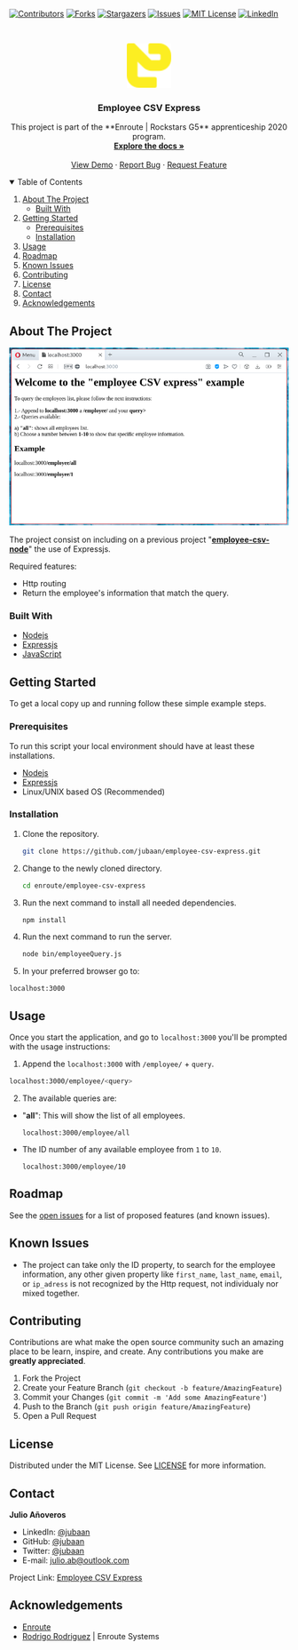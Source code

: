 [![Contributors][contributors-shield]][contributors-url]
[![Forks][forks-shield]][forks-url]
[![Stargazers][stars-shield]][stars-url]
[![Issues][issues-shield]][issues-url]
[![MIT License][license-shield]][license-url]
[![LinkedIn][linkedin-shield]][linkedin-url]

<br />
<p align="center">
  <a href="https://github.com/jubaan/employee-csv-express">
    <img src="./images/enroute.png" alt="Logo" width="80" height="80">
  </a>

  <h3 align="center">Employee CSV Express</h3>

  <p align="center">
    This project is part of the **Enroute | Rockstars G5** apprenticeship 2020 program.
    <br />
    <a href="https://github.com/jubaan/employee-csv-express"><strong>Explore the docs »</strong></a>
    <br />
    <br />
    <a href="https://repl.it/@jubaan/employee-csv-express">View Demo</a>
    ·
    <a href="https://github.com/jubaan/employee-csv-express/issues">Report Bug</a>
    ·
    <a href="https://github.com/jubaan/employee-csv-express/issues">Request Feature</a>
  </p>
</p>

<!-- TABLE OF CONTENTS -->
<details open="open">
  <summary>Table of Contents</summary>
  <ol>
    <li>
      <a href="#about-the-project">About The Project</a>
      <ul>
        <li><a href="#built-with">Built With</a></li>
      </ul>
    </li>
    <li>
      <a href="#getting-started">Getting Started</a>
      <ul>
        <li><a href="#prerequisites">Prerequisites</a></li>
        <li><a href="#installation">Installation</a></li>
      </ul>
    </li>
    <li><a href="#usage">Usage</a></li>
    <li><a href="#roadmap">Roadmap</a></li>
    <li><a href="#known-issues">Known Issues</a></li>
    <li><a href="#contributing">Contributing</a></li>
    <li><a href="#license">License</a></li>
    <li><a href="#contact">Contact</a></li>
    <li><a href="#acknowledgements">Acknowledgements</a></li>
  </ol>
</details>

<!-- ABOUT THE PROJECT -->
## About The Project

[![Product Name Screen Shot][product-screenshot]](https://repl.it/@jubaan/employee-csv-express)

The project consist on including on a previous project "**[employee-csv-node](https://www.github.com/jubaan/employee-cvs-node)**"
  the use of Expressjs.

Required features:
- Http routing
- Return the employee's information that match the query.

### Built With

* [Nodejs](https://nodejs.dev)
* [Expressjs](https://expressjs.com)
* [JavaScript](https://www.javascript.com)

<!-- GETTING STARTED -->
## Getting Started

To get a local copy up and running follow these simple example steps.

### Prerequisites

To run this script your local environment should have at least these
installations.
* [Nodejs](https://nodejs.dev)
* [Expressjs](https://expressjs.com)
* Linux/UNIX based OS (Recommended)

### Installation

1. Clone the repository.
   ```sh
   git clone https://github.com/jubaan/employee-csv-express.git
   ```
2. Change to the newly cloned directory.
   ```sh
   cd enroute/employee-csv-express
   ```
3. Run the next command to install all needed dependencies.
   ```sh
   npm install
   ```
4. Run the next command to run the server.
   ```sh
   node bin/employeeQuery.js
   ```
5. In your preferred browser go to:
  ```
  localhost:3000
  ```

<!-- USAGE EXAMPLES -->
## Usage

Once you start the application, and go to `localhost:3000` you'll be prompted with the usage instructions:

1. Append the `localhost:3000` with `/employee/` + `query`.
  ```sh
  localhost:3000/employee/<query>
  ```
2. The available queries are:
  - "**all**": This will show the list of all employees.
    ```
    localhost:3000/employee/all
    ```
  - The ID number of any available employee from `1` to `10`.
    ```
    localhost:3000/employee/10
    ```

<!-- ROADMAP -->
## Roadmap

See the [open issues](https://github.com/jubaan/employee-csv-express/issues) for a list of proposed features (and known issues).

<!-- KNOWN ISSUES -->
## Known Issues

- The project can take only the ID property, to search for the employee
    information, any other given property like `first_name`, `last_name`,
    `email`, or `ip_adress` is not recognized by the Http request, not
    individualy nor mixed together.

<!-- CONTRIBUTING -->
## Contributing

Contributions are what make the open source community such an amazing place to 
be learn, inspire, and create. Any contributions you make are 
**greatly appreciated**.

1. Fork the Project
2. Create your Feature Branch (`git checkout -b feature/AmazingFeature`)
3. Commit your Changes (`git commit -m 'Add some AmazingFeature'`)
4. Push to the Branch (`git push origin feature/AmazingFeature`)
5. Open a Pull Request

<!-- LICENSE -->
## License

Distributed under the MIT License. See [LICENSE](https://github.com/jubaan/employee-csv-express/blob/employee-csv-express/MIT_LICENSE.md) for more information.

<!-- CONTACT -->
## Contact

**Julio Añoveros** 

- LinkedIn: [@jubaan](https://www.linkedin.com/in/jubaan)
- GitHub:   [@jubaan](https://www.github.com/jubaan)
- Twitter:   [@jubaan](https://www.twitter.com/AnoverosJulio)
- E-mail:   julio.ab@outlook.com

Project Link: [Employee CSV Express](https://github.com/jubaan/epmloyee-csv-express)

<!-- ACKNOWLEDGEMENTS -->
## Acknowledgements
* [Enroute](https://www.enroutesystems.com)
* [Rodrigo Rodriguez](https://www.github.com/roier-rodriguez) | Enroute Systems

<!-- MARKDOWN LINKS & IMAGES -->
<!-- https://www.markdownguide.org/basic-syntax/#reference-style-links -->
[contributors-shield]: https://img.shields.io/github/contributors/jubaan/employee-csv-express.svg?style=for-the-badge
[contributors-url]: https://github.com/jubaan/employee-csv-express/graphs/contributors
[forks-shield]: https://img.shields.io/github/forks/jubaan/employee-csv-express.svg?style=for-the-badge
[forks-url]: https://github.com/jubaan/employee-csv-express/network/members
[stars-shield]: https://img.shields.io/github/stars/jubaan/employee-csv-express.svg?style=for-the-badge
[stars-url]: https://github.com/jubaan/employee-csv-express/stargazers
[issues-shield]: https://img.shields.io/github/issues/jubaan/employee-csv-express.svg?style=for-the-badge
[issues-url]: https://github.com/jubaan/employee-csv-express/issues
[license-shield]: https://img.shields.io/github/license/jubaan/employee-csv-express.svg?style=for-the-badge
[license-url]: https://github.com/jubaan/employee-csv-express/blob/master/LICENSE.txt
[linkedin-shield]: https://img.shields.io/badge/-LinkedIn-black.svg?style=for-the-badge&logo=linkedin&colorB=555
[linkedin-url]: https://linkedin.com/in/jubaan
[product-screenshot]: ./images/screenshot.png
